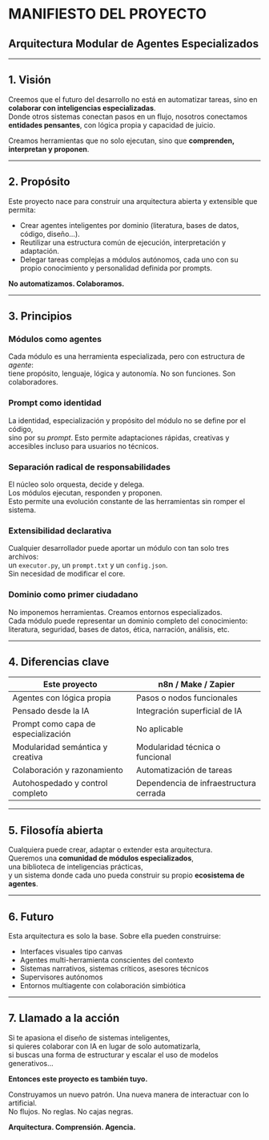 # MANIFIESTO DEL PROYECTO  
## Arquitectura Modular de Agentes Especializados

---

## 1. Visión

Creemos que el futuro del desarrollo no está en automatizar tareas, sino en **colaborar con inteligencias especializadas**.  
Donde otros sistemas conectan pasos en un flujo, nosotros conectamos **entidades pensantes**, con lógica propia y capacidad de juicio.

Creamos herramientas que no solo ejecutan, sino que **comprenden, interpretan y proponen**.

---

## 2. Propósito

Este proyecto nace para construir una arquitectura abierta y extensible que permita:

- Crear agentes inteligentes por dominio (literatura, bases de datos, código, diseño...).
- Reutilizar una estructura común de ejecución, interpretación y adaptación.
- Delegar tareas complejas a módulos autónomos, cada uno con su propio conocimiento y personalidad definida por prompts.

**No automatizamos. Colaboramos.**

---

## 3. Principios

### Módulos como agentes
Cada módulo es una herramienta especializada, pero con estructura de *agente*:  
tiene propósito, lenguaje, lógica y autonomía. No son funciones. Son colaboradores.

### Prompt como identidad
La identidad, especialización y propósito del módulo no se define por el código,  
sino por su *prompt*. Esto permite adaptaciones rápidas, creativas y accesibles incluso para usuarios no técnicos.

### Separación radical de responsabilidades
El núcleo solo orquesta, decide y delega.  
Los módulos ejecutan, responden y proponen.  
Esto permite una evolución constante de las herramientas sin romper el sistema.

### Extensibilidad declarativa
Cualquier desarrollador puede aportar un módulo con tan solo tres archivos:  
un `executor.py`, un `prompt.txt` y un `config.json`.  
Sin necesidad de modificar el core.

### Dominio como primer ciudadano
No imponemos herramientas. Creamos entornos especializados.  
Cada módulo puede representar un dominio completo del conocimiento:  
literatura, seguridad, bases de datos, ética, narración, análisis, etc.

---

## 4. Diferencias clave

| Este proyecto                     | n8n / Make / Zapier                            |
|----------------------------------|------------------------------------------------|
| Agentes con lógica propia        | Pasos o nodos funcionales                     |
| Pensado desde la IA              | Integración superficial de IA                 |
| Prompt como capa de especialización | No aplicable                                 |
| Modularidad semántica y creativa | Modularidad técnica o funcional               |
| Colaboración y razonamiento      | Automatización de tareas                      |
| Autohospedado y control completo | Dependencia de infraestructura cerrada        |

---

## 5. Filosofía abierta

Cualquiera puede crear, adaptar o extender esta arquitectura.  
Queremos una **comunidad de módulos especializados**,  
una biblioteca de inteligencias prácticas,  
y un sistema donde cada uno pueda construir su propio **ecosistema de agentes**.

---

## 6. Futuro

Esta arquitectura es solo la base. Sobre ella pueden construirse:

- Interfaces visuales tipo canvas
- Agentes multi-herramienta conscientes del contexto
- Sistemas narrativos, sistemas críticos, asesores técnicos
- Supervisores autónomos
- Entornos multiagente con colaboración simbiótica

---

## 7. Llamado a la acción

Si te apasiona el diseño de sistemas inteligentes,  
si quieres colaborar con IA en lugar de solo automatizarla,  
si buscas una forma de estructurar y escalar el uso de modelos generativos...

**Entonces este proyecto es también tuyo.**

Construyamos un nuevo patrón. Una nueva manera de interactuar con lo artificial.  
No flujos. No reglas. No cajas negras.

**Arquitectura. Comprensión. Agencia.**
